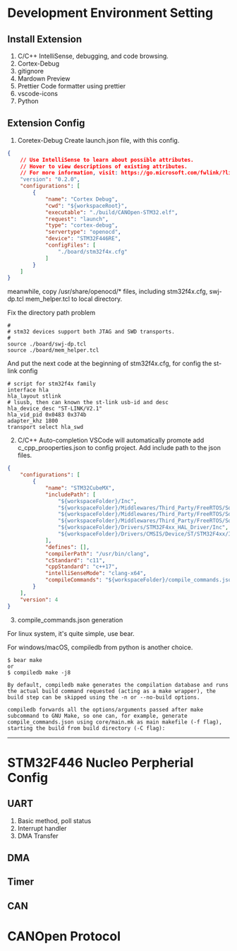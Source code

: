 # Development Environment Setting
## Install Extension
1. C/C++ IntelliSense, debugging, and code browsing.
2. Cortex-Debug
3. gitignore
4. Mardown Preview
5. Prettier Code formatter using prettier
6. vscode-icons
7. Python
## Extension Config
1. Coretex-Debug
Create launch.json file, with this config.
``` json
{
    // Use IntelliSense to learn about possible attributes.
    // Hover to view descriptions of existing attributes.
    // For more information, visit: https://go.microsoft.com/fwlink/?linkid=830387
    "version": "0.2.0",
    "configurations": [
        {
            "name": "Cortex Debug",
            "cwd": "${workspaceRoot}",
            "executable": "./build/CANOpen-STM32.elf",
            "request": "launch",
            "type": "cortex-debug",
            "servertype": "openocd",
            "device": "STM32F446RE",
            "configFiles": [
                "./board/stm32f4x.cfg"
            ]
        }
    ]
}
```
meanwhile, copy /usr/share/openocd/* files, including stm32f4x.cfg, swj-dp.tcl mem_helper.tcl to local directory.

Fix the directory path problem
```
#
# stm32 devices support both JTAG and SWD transports.
#
source ./board/swj-dp.tcl
source ./board/mem_helper.tcl
```
And put the next code at the beginning of stm32f4x.cfg, for config the st-link config
```
# script for stm32f4x family
interface hla
hla_layout stlink
# lsusb, then can known the st-link usb-id and desc
hla_device_desc "ST-LINK/V2.1"
hla_vid_pid 0x0483 0x374b
adapter_khz 1800
transport select hla_swd

```
2. C/C++ Auto-completion
VSCode will automatically promote add c_cpp_prooperties.json to config project. Add include path to the json files.
``` json
{
    "configurations": [
        {
            "name": "STM32CubeMX",
            "includePath": [
                "${workspaceFolder}/Inc",
                "${workspaceFolder}/Middlewares/Third_Party/FreeRTOS/Source/CMSIS_RTOS_V2",
                "${workspaceFolder}/Middlewares/Third_Party/FreeRTOS/Source/include",
                "${workspaceFolder}/Middlewares/Third_Party/FreeRTOS/Source/portable/GCC/ARM_CM4F",
                "${workspaceFolder}/Drivers/STM32F4xx_HAL_Driver/Inc",
                "${workspaceFolder}/Drivers/CMSIS/Device/ST/STM32F4xx/Include"
            ],
            "defines": [],
            "compilerPath": "/usr/bin/clang",
            "cStandard": "c11",
            "cppStandard": "c++17",
            "intelliSenseMode": "clang-x64",
            "compileCommands": "${workspaceFolder}/compile_commands.json"
        }
    ],
    "version": 4
}
```
3. compile_commands.json generation

For linux system, it's quite simple, use bear.

For windows/macOS, compiledb from python is another choice.
``` shell
$ bear make
or
$ compiledb make -j8

By default, compiledb make generates the compilation database and runs the actual build command requested (acting as a make wrapper), the build step can be skipped using the -n or --no-build options.

compiledb forwards all the options/arguments passed after make subcommand to GNU Make, so one can, for example, generate compile_commands.json using core/main.mk as main makefile (-f flag), starting the build from build directory (-C flag):

```
---
# STM32F446 Nucleo Perpherial Config
## UART
1. Basic method, poll status
2. Interrupt handler
3. DMA Transfer
## DMA

## Timer

## CAN

# CANOpen Protocol
